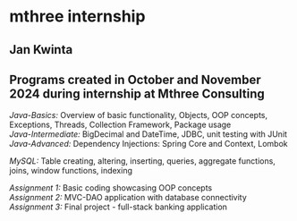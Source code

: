 mthree internship
==========
Jan Kwinta
----------
Programs created in October and November 2024 during internship at Mthree Consulting
----------
*Java-Basics:* Overview of basic functionality, Objects, OOP concepts, Exceptions, Threads, Collection Framework, Package usage  
*Java-Intermediate:* BigDecimal and DateTime, JDBC, unit testing with JUnit  
*Java-Advanced:* Dependency Injections: Spring Core and Context, Lombok  
  
*MySQL:* Table creating, altering, inserting, queries, aggregate functions, joins, window functions, indexing
  
*Assignment 1:* Basic coding showcasing OOP concepts  
*Assignment 2:* MVC-DAO application with database connectivity
*Assignment 3:* Final project - full-stack banking application 
